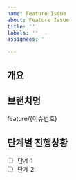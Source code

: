 ```yaml
---
name: Feature Issue
about: Feature Issue
title: ''
labels: ''
assignees: ''

---
```


## 개요
<!-- Feature에 대한 간단한 설명 -->

## 브랜치명
feature/{이슈번호}

## 단계별 진행상황
- [ ] 단계 1
- [ ] 단계 2
